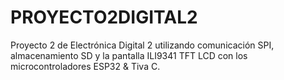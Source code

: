 # PROYECTO2DIGITAL2
 Proyecto 2 de Electrónica Digital 2 utilizando comunicación SPI, almacenamiento SD y la pantalla ILI9341 TFT LCD con los microcontroladores ESP32 & Tiva C.
